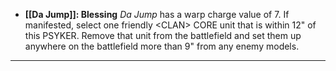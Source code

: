 - **[[Da Jump]]: Blessing** _Da Jump_ has a warp charge value of 7. If manifested, select one friendly \<CLAN> CORE unit that is within 12" of this PSYKER. Remove that unit from the battlefield and set them up anywhere on the battlefield more than 9" from any enemy models.

---